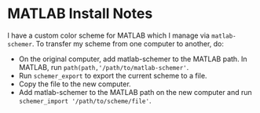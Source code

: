 # MATLAB Install Notes

I have a custom color scheme for MATLAB which I manage via `matlab-schemer`. To
transfer my scheme from one computer to another, do:
* On the original computer, add matlab-schemer to the MATLAB path. In MATLAB,
  run `path(path,'/path/to/matlab-schemer'`.
* Run `schemer_export` to export the current scheme to a file.
* Copy the file to the new computer.
* Add matlab-schemer to the MATLAB path on the new computer and run
  `schemer_import '/path/to/scheme/file'`.
